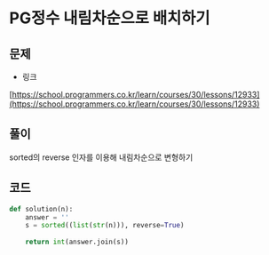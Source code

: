 # PG정수 내림차순으로 배치하기

## 문제

- 링크

[https://school.programmers.co.kr/learn/courses/30/lessons/12933](https://school.programmers.co.kr/learn/courses/30/lessons/12933)

## 풀이

sorted의 reverse 인자를 이용해 내림차순으로 변형하기

## 코드

```python
def solution(n):
    answer = ''
    s = sorted((list(str(n))), reverse=True)
    
    return int(answer.join(s))
    
```